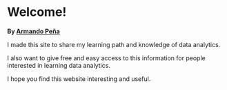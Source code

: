 # Welcome!


**By [Armando Peña](https://www.linkedin.com/in/jarmandopl/)**

I made this site to share my learning path and knowledge of data analytics. 

I also want to give free and easy access to this information for people interested in learning data analytics. 

I hope you find this website interesting and useful. 


```{tableofcontents}
```
